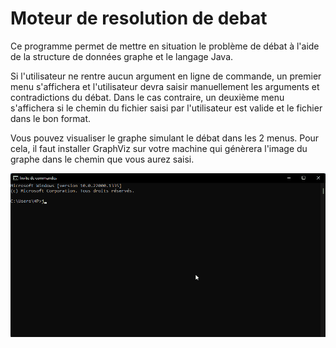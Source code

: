 # Moteur de resolution de debat
 
Ce programme permet de mettre en situation le problème de débat à l'aide de la structure de données graphe et le langage Java. 

Si l'utilisateur ne rentre aucun argument en ligne de commande, un premier menu s'affichera et l'utilisateur devra saisir manuellement les arguments et contradictions du débat. 
Dans le cas contraire, un deuxième menu s'affichera si le chemin du fichier saisi par l'utilisateur est valide et le fichier dans le bon format. 

Vous pouvez visualiser le graphe simulant le débat dans les 2 menus. Pour cela, il faut installer GraphViz sur votre machine qui génèrera l'image du graphe dans le chemin que vous aurez saisi.  

![Demo de la saisie manuelle](Demos/demoSaisieManuelle.gif)
